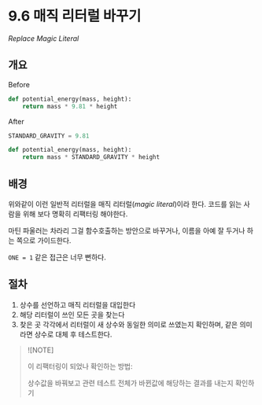 # 9.6 매직 리터럴 바꾸기

_Replace Magic Literal_

## 개요

Before

```python
def potential_energy(mass, height):
    return mass * 9.81 * height
```

After

```python
STANDARD_GRAVITY = 9.81

def potential_energy(mass, height):
    return mass * STANDARD_GRAVITY * height
```

## 배경

위와같이 이런 일반적 리터럴을 매직 리터럴(_magic literal_)이라 한다. 코드를 읽는 사람을 위해 보다 명확히 리팩터링 해야한다.

마틴 파울러는 차라리 그걸 함수호출하는 방안으로 바꾸거나, 이름을 아예 잘 두거나 하는 쪽으로 가이드한다.

`ONE = 1` 같은 접근은 너무 뻔하다.

## 절차

1. 상수를 선언하고 매직 리터럴을 대입한다
2. 해당 리터럴이 쓰인 모든 곳을 찾는다
3. 찾은 곳 각각에서 리터럴이 새 상수와 동일한 의미로 쓰였는지 확인하며, 같은 의미라면 상수로 대체 후 테스트한다.

> ![NOTE]
> 
> 이 리팩터링이 되었나 확인하는 방법:
> 
> 상수값을 바꿔보고 관련 테스트 전체가 바뀐값에 해당하는 결과를 내는지 확인하기
